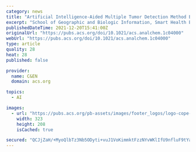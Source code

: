 ```yaml
---
category: news
title: "Artificial Intelligence-Aided Multiple Tumor Detection Method Based on Immunohistochemistry-Enhanced Dark-Field Imaging"
excerpt: "School of Geographic and Biologic Information, Smart Health Big Data Analysis and Location Services Engineering Research Center of Jiangsu Province, Nanjing University of Posts and Telecommunications, Nanjing 210023, P. R. China State Key Laboratory of ..."
publishedDateTime: 2021-12-20T15:41:00Z
originalUrl: "https://pubs.acs.org/doi/10.1021/acs.analchem.1c04000"
webUrl: "https://pubs.acs.org/doi/10.1021/acs.analchem.1c04000"
type: article
quality: 28
heat: 28
published: false

provider:
  name: C&EN
  domain: acs.org

topics:
  - AI

images:
  - url: "https://pubs.acs.org/pb-assets/images/footer_logos/logo-cope-1525375622977.png"
    width: 323
    height: 208
    isCached: true

secured: "QCJjZaH/+MyoQlbTz3Nb5ODyti+vuJ1VoKimmktFzzNYvWKlIfU9nfluF9tYaNCe4Qoj6Wbm1iZn6WgJy99g0OXYz5yfmrWo/eZlIFaVdTnEhidXZbTfqQMBvprhOCky1z8G5kyblXuKt4wrACCisYfNG37tuSzaVfKwFz7XtkSAcu4/TTJZ7gc0wWjVvfc+bBltf3SLL+fWgUtRaM7zbu4iCCCHkyM4BotbjpsgcP+8jYXAUNA5NXCRZhYUIyyOsXyqUxbwLR2JalJwhcufSI+CyY+d1ER4RS2eFTovSTWqtfATt8Ogitf66vdfceGhaGhmJnrP3ltpjbam4s6V+3UsBLgSblee2nX4QNISZrA=;Ri2H41wzg01ZYxkpJ8Rf/g=="
---
```


